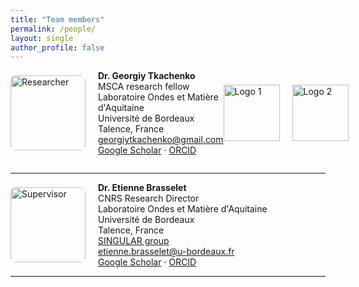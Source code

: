 ```yaml
---
title: "Team members"
permalink: /people/
layout: single
author_profile: false
---
```


 <!--<div style="display: flex; justify-content: space-between; align-items: flex-start;"> -->
<div style="display: flex; justify-content: space-between; align-items: center;">

  <!-- Left side: person info and image -->
  <div style="display: flex; align-items: center; gap: 20px; margin-bottom: 1em;">
    <img src="{{ 'assets/images/GT-linkedin.jpg' | relative_url }}" alt="Researcher" style="width: 120px; height: auto; border-radius: 8px;">
    <div>
      <strong>Dr. Georgiy Tkachenko</strong><br>
      MSCA research fellow<br>
      Laboratoire Ondes et Matière d'Aquitaine<br>
      Université de Bordeaux<br>
      Talence, France<br>
      <a href="mailto:georgiytkachenko@gmail.com ">georgiytkachenko@gmail.com </a><br>
      <a href="https://scholar.google.co.uk/citations?user=WB9PHl4AAAAJ&hl=en">Google Scholar</a> · 
      <a href="https://orcid.org/0000-0003-0958-2548">ORCID</a>
    </div>
  </div>

  <!-- Right side: logos -->
  <div style="display: flex; align-items: center; gap: 20px; margin-bottom: 1em;">
    <img src="{{ '/assets/images/msca-logo.png' | relative_url }}" alt="Logo 1" style="width: auto; height: 90px">
    <img src="{{ '/assets/images/UB-logo.png' | relative_url }}" alt="Logo 2" style="width: auto; height: 90px">
  </div>

</div>
<hr>



<!--
<div style="display: flex; align-items: center; gap: 20px; margin-bottom: 1em;">
  <img src="{{ 'assets/images/GT-lab.jpg' | relative_url }}" alt="Researcher" style="width: 120px; height: auto; border-radius: 8px;">
  <div>
    <strong>Dr. Georgiy Tkachenko</strong><br>
    MSCA research fellow<br>
    Laboratoire Ondes et Matière d'Aquitaine<br>
    Université de Bordeaux<br>
    Talence, France<br>
    <a href="mailto:georgiytkachenko@gmail.com ">georgiytkachenko@gmail.com </a><br>
    <a href="https://scholar.google.co.uk/citations?user=WB9PHl4AAAAJ&hl=en">Google Scholar</a> · 
    <a href="https://orcid.org/0000-0003-0958-2548">ORCID</a>
  </div>
</div>
<hr>
-->


<div style="display: flex; align-items: center; gap: 20px; margin-bottom: 1em;">
  <img src="{{ 'assets/images/Etienne-Brasselet.png' | relative_url }}" alt="Supervisor" style="width: 120px; height: auto; border-radius: 8px;">
  <div>
    <strong>Dr. Etienne Brasselet</strong><br>
    CNRS Research Director<br>
    Laboratoire Ondes et Matière d'Aquitaine<br>
    Université de Bordeaux<br>
    Talence, France<br>
    <a href="https://www.loma.cnrs.fr/thematique-singular/" target="_blank">SINGULAR group</a><br>
    <a href="mailto:etienne.brasselet@u-bordeaux.fr ">etienne.brasselet@u-bordeaux.fr </a><br>
    <a href="https://scholar.google.co.uk/citations?user=2q-Dw04AAAAJ&hl=en">Google Scholar</a> · 
    <a href="https://orcid.org/0000-0001-6672-6785">ORCID</a>
  </div>
</div>
<hr>

